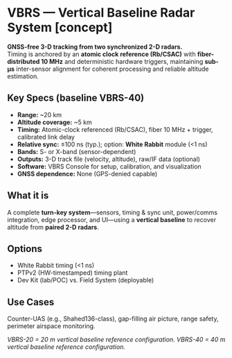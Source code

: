 # VBRS — Vertical Baseline Radar System [concept]

**GNSS-free 3-D tracking from two synchronized 2-D radars.**  
Timing is anchored by an **atomic clock reference (Rb/CSAC)** with **fiber-distributed 10 MHz** and deterministic hardware triggers, maintaining **sub-µs** inter-sensor alignment for coherent processing and reliable altitude estimation.

## Key Specs (baseline VBRS-40)
- **Range:** ~20 km  
- **Altitude coverage:** ~5 km  
- **Timing:** Atomic-clock referenced (Rb/CSAC), fiber 10 MHz + trigger, calibrated link delay  
- **Relative sync:** ≤100 ns (typ.); option: **White Rabbit** module (<1 ns)  
- **Bands:** S- or X-band (sensor-dependent)  
- **Outputs:** 3-D track file (velocity, altitude), raw/IF data (optional)  
- **Software:** VBRS Console for setup, calibration, and visualization  
- **GNSS dependence:** None (GPS-denied capable)

## What it is
A complete **turn-key system**—sensors, timing & sync unit, power/comms integration, edge processor, and UI—using a **vertical baseline** to recover altitude from **paired 2-D radars**.

## Options
- White Rabbit timing (<1 ns)  
- PTPv2 (HW-timestamped) timing plant  
- Dev Kit (lab/POC) vs. Field System (deployable)

## Use Cases
Counter-UAS (e.g., Shahed136-class), gap-filling air picture, range safety, perimeter airspace monitoring.

*VBRS-20 = 20 m vertical baseline reference configuration.*
*VBRS-40 = 40 m vertical baseline reference configuration.*
